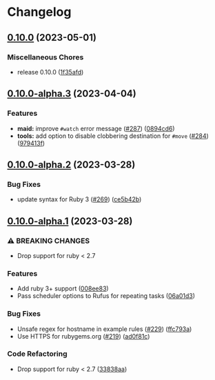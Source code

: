 # Changelog

## [0.10.0](https://github.com/maid/maid/compare/v0.10.0-alpha.3...v0.10.0) (2023-05-01)


### Miscellaneous Chores

* release 0.10.0 ([1f35afd](https://github.com/maid/maid/commit/1f35afd2030bd74a5175ced5cd9766273162dea4))

## [0.10.0-alpha.3](https://github.com/maid/maid/compare/v0.10.0-alpha.2...v0.10.0-alpha.3) (2023-04-04)


### Features

* **maid:** improve `#watch` error message ([#287](https://github.com/maid/maid/issues/287)) ([0894cd6](https://github.com/maid/maid/commit/0894cd69665d5d9fe775b6b3df5a247f22f217d6))
* **tools:** add option to disable clobbering destination for `#move` ([#284](https://github.com/maid/maid/issues/284)) ([979413f](https://github.com/maid/maid/commit/979413fe284b61b43b33ba2169e72ed23043bcca))

## [0.10.0-alpha.2](https://github.com/maid/maid/compare/v0.10.0-alpha.1...v0.10.0-alpha.2) (2023-03-28)


### Bug Fixes

* update syntax for Ruby 3 ([#269](https://github.com/maid/maid/issues/269)) ([ce5b42b](https://github.com/maid/maid/commit/ce5b42b78e53b5ccb9b25926c5af19e31a5c0ed7))

## [0.10.0-alpha.1](https://github.com/maid/maid/compare/v0.9.0.alpha.2...v0.10.0-alpha.1) (2023-03-28)


### ⚠ BREAKING CHANGES

* Drop support for ruby < 2.7

### Features

* Add ruby 3+ support ([008ee83](https://github.com/maid/maid/commit/008ee83f1655a81e3523431ed35bc2dd20c10c6e))
* Pass scheduler options to Rufus for repeating tasks ([06a01d3](https://github.com/maid/maid/commit/06a01d3e847537bf8f3f51e6550969bf6123d9a1))


### Bug Fixes

* Unsafe regex for hostname in example rules ([#229](https://github.com/maid/maid/issues/229)) ([ffc793a](https://github.com/maid/maid/commit/ffc793a9c1e0f1ce433d75710cbd96626fd3835a))
* Use HTTPS for rubygems.org ([#219](https://github.com/maid/maid/issues/219)) ([ad0f81c](https://github.com/maid/maid/commit/ad0f81c6ffaed1fff2b91ce71f9b568b3f11b022))


### Code Refactoring

* Drop support for ruby &lt; 2.7 ([33838aa](https://github.com/maid/maid/commit/33838aaaeed481158613ce620aeb3a7dc5989ced))

